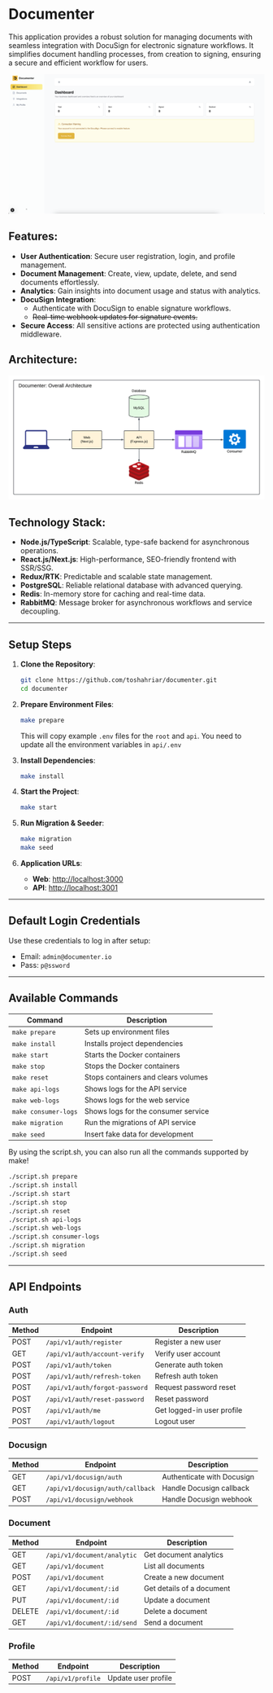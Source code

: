 # Documenter

This application provides a robust solution for managing documents with seamless integration with DocuSign for electronic signature workflows. It simplifies document handling processes, from creation to signing, ensuring a secure and efficient workflow for users.

![Dashboard of Documenter](./dashboard.png)

## **Features**:

- **User Authentication**: Secure user registration, login, and profile management.
- **Document Management**: Create, view, update, delete, and send documents effortlessly.
- **Analytics**: Gain insights into document usage and status with analytics.
- **DocuSign Integration**:
   - Authenticate with DocuSign to enable signature workflows.
   - ~~Real-time webhook updates for signature events.~~
- **Secure Access**: All sensitive actions are protected using authentication middleware.

## **Architecture**:
![Overall Architecture](./architecture.png)

## **Technology Stack**:

- **Node.js/TypeScript**: Scalable, type-safe backend for asynchronous operations.
- **React.js/Next.js**: High-performance, SEO-friendly frontend with SSR/SSG.
- **Redux/RTK**: Predictable and scalable state management.
- **PostgreSQL**: Reliable relational database with advanced querying.
- **Redis**: In-memory store for caching and real-time data.
- **RabbitMQ**: Message broker for asynchronous workflows and service decoupling.

---

## **Setup Steps**

1. **Clone the Repository**:

   ```bash
   git clone https://github.com/toshahriar/documenter.git
   cd documenter
   ```

2. **Prepare Environment Files**:

   ```bash
   make prepare
   ```

   This will copy example `.env` files for the `root` and `api`. You need to update all the environment variables in `api/.env`


3. **Install Dependencies**:

   ```bash
   make install
   ```

4. **Start the Project**:

   ```bash
   make start
   ```

5. **Run Migration & Seeder**:

   ```bash
   make migration
   make seed
   ```

6. **Application URLs**:
    - **Web**: [http://localhost:3000](http://localhost:3000)
    - **API**: [http://localhost:3001](http://localhost:3001)
   
---

## **Default Login Credentials**

Use these credentials to log in after setup:

- Email: `admin@documenter.io`
- Pass: `p@ssword`

---

## **Available Commands**

| Command              | Description                         |
|----------------------|-------------------------------------|
| `make prepare`       | Sets up environment files           |
| `make install`       | Installs project dependencies       |
| `make start`         | Starts the Docker containers        |
| `make stop`          | Stops the Docker containers         |
| `make reset`         | Stops containers and clears volumes |
| `make api-logs`      | Shows logs for the API service      |
| `make web-logs`      | Shows logs for the web service      |
| `make consumer-logs` | Shows logs for the consumer service |
| `make migration`     | Run the migrations of API service   |
| `make seed`          | Insert fake data for development    |

By using the script.sh, you can also run all the commands supported by make!
```bash
./script.sh prepare
./script.sh install
./script.sh start
./script.sh stop
./script.sh reset
./script.sh api-logs
./script.sh web-logs
./script.sh consumer-logs
./script.sh migration
./script.sh seed
```
---

## **API Endpoints**

### **Auth**
| Method | Endpoint                              | Description                |
|--------|---------------------------------------|----------------------------|
| POST   | `/api/v1/auth/register`               | Register a new user        |
| GET    | `/api/v1/auth/account-verify`         | Verify user account        |
| POST   | `/api/v1/auth/token`                  | Generate auth token        |
| POST   | `/api/v1/auth/refresh-token`          | Refresh auth token         |
| POST   | `/api/v1/auth/forgot-password`        | Request password reset     |
| POST   | `/api/v1/auth/reset-password`         | Reset password             |
| POST   | `/api/v1/auth/me`                     | Get logged-in user profile |
| POST   | `/api/v1/auth/logout`                 | Logout user                |

### **Docusign**
| Method | Endpoint                              | Description                |
|--------|---------------------------------------|----------------------------|
| GET    | `/api/v1/docusign/auth`               | Authenticate with Docusign |
| GET    | `/api/v1/docusign/auth/callback`      | Handle Docusign callback   |
| POST   | `/api/v1/docusign/webhook`            | Handle Docusign webhook    |

### **Document**
| Method | Endpoint                              | Description                |
|--------|---------------------------------------|----------------------------|
| GET    | `/api/v1/document/analytic`           | Get document analytics     |
| GET    | `/api/v1/document`                    | List all documents         |
| POST   | `/api/v1/document`                    | Create a new document      |
| GET    | `/api/v1/document/:id`                | Get details of a document  |
| PUT    | `/api/v1/document/:id`                | Update a document          |
| DELETE | `/api/v1/document/:id`                | Delete a document          |
| GET    | `/api/v1/document/:id/send`           | Send a document            |

### **Profile**
| Method | Endpoint                              | Description                |
|--------|---------------------------------------|----------------------------|
| POST   | `/api/v1/profile`                     | Update user profile        |
